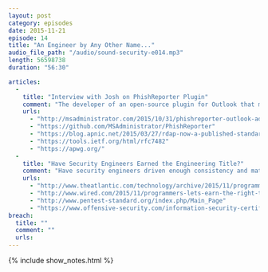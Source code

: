 ```yaml
---
layout: post
category: episodes
date: 2015-11-21
episode: 14
title: "An Engineer by Any Other Name..."
audio_file_path: "/audio/sound-security-e014.mp3"
length: 56598738 
duration: "56:30"

articles: 
  - 
    title: "Interview with Josh on PhishReporter Plugin"
    comment: "The developer of an open-source plugin for Outlook that makes reporting phishing emails a cinch for end-users, Josh comes on the podcast to talk about the tool he wrote and the impact it's had in his organization."
    urls: 
      - "http://msadministrator.com/2015/10/31/phishreporter-outlook-add-in/"
      - "https://github.com/MSAdministrator/PhishReporter"
      - "https://blog.apnic.net/2015/03/27/rdap-now-a-published-standard/"
      - "https://tools.ietf.org/html/rfc7482"
      - "https://apwg.org/"
  - 
    title: "Have Security Engineers Earned the Engineering Title?"
    comment: "Have security engineers driven enough consistency and maturity into their industry to join the ranks of their civil, aeronautical, chemical, or electrical engineering brethren and sistren?"
    urls: 
      - "http://www.theatlantic.com/technology/archive/2015/11/programmers-should-not-call-themselves-engineers/414271/"
      - "http://www.wired.com/2015/11/programmers-lets-earn-the-right-to-be-called-engineers/"
      - "http://www.pentest-standard.org/index.php/Main_Page"
      - "https://www.offensive-security.com/information-security-certifications/oscp-offensive-security-certified-professional/"
breach: 
  title: ""
  comment: ""
  urls: 
---
```

{% include show_notes.html %}
